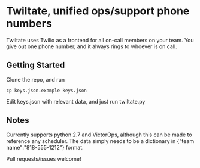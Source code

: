 # Twiltate, unified ops/support phone numbers
Twiltate uses Twilio as a frontend for all on-call members on your team. You give out one phone number, and it always rings to whoever is on call.

## Getting Started
Clone the repo, and run 
```pip install -r requirements.txt
cp keys.json.example keys.json
```
Edit keys.json with relevant data, and just run twiltate.py

## Notes
Currently supports python 2.7 and VictorOps, although this can be made to reference any scheduler.
The data simply needs to be a dictionary in {"team name":"818-555-1212"} format.

Pull requests/issues welcome!
